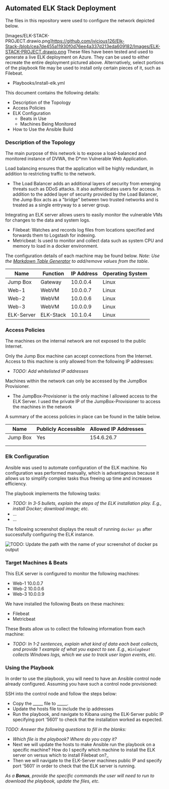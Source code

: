 ## Automated ELK Stack Deployment

The files in this repository were used to configure the network depicted below.

[Images/ELK-STACK-PROJECT.drawio.png]https://github.com/jvicious126/Elk-Stack-/blob/cea7de455a11930f0d76ee4a337d213eda609182/Images/ELK-STACK-PROJECT.drawio.png
These files have been tested and used to generate a live ELK deployment on Azure. They can be used to either recreate the entire deployment pictured above. Alternatively, select portions of the playbook file may be used to install only certain pieces of it, such as Filebeat.

  - Playbooks/install-elk.yml

This document contains the following details:
- Description of the Topology
- Access Policies
- ELK Configuration
  - Beats in Use
  - Machines Being Monitored
- How to Use the Ansible Build


### Description of the Topology

The main purpose of this network is to expose a load-balanced and monitored instance of DVWA, the D*mn Vulnerable Web Application.

Load balancing ensures that the application will be highly redundant, in addition to restricting traffic to the network.
- The Load Balancer adds an additional layers of security from emerging threats such as DDoS attacks. It also authenticates users for access. In addition to the added layer of security provided by the Load Balancer, the Jump Box acts as a "bridge" between two trusted networks and is treated as a single entryway to a server group.

Integrating an ELK server allows users to easily monitor the vulnerable VMs for changes to the data and system logs.
- Filebeat: Watches and records log files from locations specified and forwards them to Logstash for indexing.
- Metricbeat: Is used to monitor and collect data such as system CPU and memory to load in a docker environment.

The configuration details of each machine may be found below.
_Note: Use the [Markdown Table Generator](http://www.tablesgenerator.com/markdown_tables) to add/remove values from the table_.

| Name      | Function | IP Address | Operating System |
|-----------|----------|------------|------------------|
| Jump Box  | Gateway  | 10.0.0.4   | Linux            |
| Web-1     | WebVM    | 10.0.0.7   | Linux            |
| Web-2     | WebVM    | 10.0.0.6   | Linux            |
| Web-3     | WebVM    | 10.0.0.9   | Linux            |
| ELK-Server| ELK-Stack| 10.1.0.4   | Linux            |

### Access Policies

The machines on the internal network are not exposed to the public Internet. 

Only the Jump Box machine can accept connections from the Internet. Access to this machine is only allowed from the following IP addresses:
- _TODO: Add whitelisted IP addresses_

Machines within the network can only be accessed by the JumpBox Provisioner.
- The JumpBox-Provisioner is the only machine I allowed access to the ELK Server. I used the private IP of the JumpBox-Provisioner to access the machines in the network

A summary of the access policies in place can be found in the table below.

| Name     | Publicly Accessible | Allowed IP Addresses |
|----------|---------------------|----------------------|
| Jump Box | Yes                 | 154.6.26.7           |
|          |                     |                      |
|          |                     |                      |

### Elk Configuration

Ansible was used to automate configuration of the ELK machine. No configuration was performed manually, which is advantageous because it allows us to simplify complex tasks thus freeing up time and increases efficiency.


The playbook implements the following tasks:
- _TODO: In 3-5 bullets, explain the steps of the ELK installation play. E.g., install Docker; download image; etc._
- ...
- ...

The following screenshot displays the result of running `docker ps` after successfully configuring the ELK instance.

![TODO: Update the path with the name of your screenshot of docker ps output](Images/docker_ps_output.png)

### Target Machines & Beats
This ELK server is configured to monitor the following machines:
- Web-1 10.0.0.7
- Web-2 10.0.0.6
- Web-3 10.0.0.9

We have installed the following Beats on these machines:
- Filebeat
- Metricbeat

These Beats allow us to collect the following information from each machine:
- _TODO: In 1-2 sentences, explain what kind of data each beat collects, and provide 1 example of what you expect to see. E.g., `Winlogbeat` collects Windows logs, which we use to track user logon events, etc._

### Using the Playbook
In order to use the playbook, you will need to have an Ansible control node already configured. Assuming you have such a control node provisioned: 

SSH into the control node and follow the steps below:
- Copy the _____ file to _____.
- Update the hosts file to include the ip addresses 
- Run the playbook, and navigate to Kibana using the ELK-Server public IP specifying port '5601' to check that the installation worked as expected.

_TODO: Answer the following questions to fill in the blanks:_
- _Which file is the playbook? Where do you copy it?_
- Next we will update the hosts to make Ansible run the playbook on a specific machine? How do I specify which machine to install the ELK server on versus which to install Filebeat on?_
- Then we will navigate to the ELK-Server machines public IP and specify port '5601' in order to check that the ELK server is running.

_As a **Bonus**, provide the specific commands the user will need to run to download the playbook, update the files, etc._
